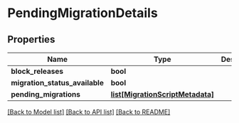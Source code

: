 # PendingMigrationDetails

## Properties
Name | Type | Description | Notes
------------ | ------------- | ------------- | -------------
**block_releases** | **bool** |  | [optional] 
**migration_status_available** | **bool** |  | [optional] 
**pending_migrations** | [**list[MigrationScriptMetadata]**](MigrationScriptMetadata.md) |  | [optional] 

[[Back to Model list]](../README.md#documentation-for-models) [[Back to API list]](../README.md#documentation-for-api-endpoints) [[Back to README]](../README.md)


